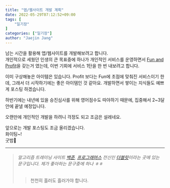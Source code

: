 ```yaml
---
title: "앱/웹사이트 개발 계획"
date: 2022-05-29T07:12:52+09:00
tags: [
	"일기장"
]
categories: ["일기장"]
author: "Jaejin Jang"
---
```


남는 시간을 활용해 앱/웹사이트를 개발해보려고 합니다.  
개인적으로 세웠던 인생의 큰 목표중에 하나가 개인적인 서비스를 운영하면서 [Fun and Profit](https://english.stackexchange.com/questions/25205/what-is-the-origin-of-phrase-for-fun-and-profit)을 갖는거 였는데,
이번 기회에 서비스 1탄을 한 번 내보려고 합니다.

이미 구상해놓은 아이템은 있습니다. Profit 보다는 Fun에 초점에 맞춰진 서비스이기 한데, 그래서 더 시작하기에는 좋은 아이템인 것 같아요.
개발하면서 쌓이는 지식들도 예쁘게 포스팅 하겠습니다.

하반기에는 내년에 있을 승진심사를 위해 영어점수도 따야하기 때문에, 집중해서 2~3달안에 끝낼 예정입니다.

오랜만에 개인적인 개발을 하려니 걱정도 되고 조금은 설레네요.  

앞으로는 개발 포스팅도 조금 올리겠습니다.  
화이팅~!  
굿밤🌛️  

---
> ###### 알고리즘 트레이닝 사이트 [백준](https://www.acmicpc.net/), [프로그래머스](httphttps://programmers.co.kr/) 전신인 [더블릿](http://220.89.64.243/)이라는 곳에 있는 문구입니다. 제가 좋아하는 문구중에 하나 ㅎㅎ
>>천천히 흘러도 흘러가야 합니다.